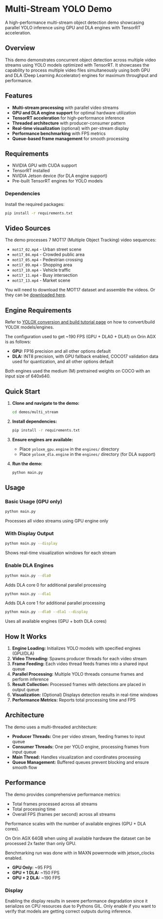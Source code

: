 # Multi-Stream YOLO Demo

A high-performance multi-stream object detection demo showcasing parallel YOLO inference using GPU and DLA engines with TensorRT acceleration.

## Overview

This demo demonstrates concurrent object detection across multiple video streams using YOLO models optimized with TensorRT. It showcases the capability to process multiple video files simultaneously using both GPU and DLA (Deep Learning Accelerator) engines for maximum throughput and performance.

## Features

- **Multi-stream processing** with parallel video streams
- **GPU and DLA engine support** for optimal hardware utilization
- **TensorRT acceleration** for high-performance inference
- **Threaded architecture** with producer-consumer pattern
- **Real-time visualization** (optional) with per-stream display
- **Performance benchmarking** with FPS metrics
- **Queue-based frame management** for smooth processing

## Requirements

- NVIDIA GPU with CUDA support
- TensorRT installed
- NVIDIA Jetson device (for DLA engine support)
- Pre-built TensorRT engines for YOLO models

### Dependencies

Install the required packages:

```bash
pip install -r requirements.txt
```

## Video Sources

The demo processes 7 MOT17 (Multiple Object Tracking) video sequences:
- `mot17_02.mp4` - Urban street scene
- `mot17_04.mp4` - Crowded public area
- `mot17_05.mp4` - Pedestrian crossing
- `mot17_09.mp4` - Shopping area
- `mot17_10.mp4` - Vehicle traffic
- `mot17_11.mp4` - Busy intersection
- `mot17_13.mp4` - Market scene

You will need to download the MOT17 dataset and assemble the videos.
Or they can be [downloaded here](https://drive.google.com/file/d/1tdVSulYQIlBd86znkGd19jLjmX2N6OcK/view?usp=sharing).

## Engine Requirements

Refer to [YOLOX conversion and build tutorial page](https://trtutils.readthedocs.io/en/latest/tutorials/yolo/yolox.html) on how to convert/build YOLOX models/engines.

The configuration used to get ~190 FPS (GPU + DLA0 + DLA1) on Orin AGX is as follows:

- **GPU:** FP16 precision and all other options default
- **DLA:** INT8 precision, with GPU fallback enabled, COCO17 validation data used for quantization, and all other options default

Both engines used the medium (M) pretrained weights on COCO with an input size of 640x640.

## Quick Start

1. **Clone and navigate to the demo:**
   ```bash
   cd demos/multi_stream
   ```

2. **Install dependencies:**
   ```bash
   pip install -r requirements.txt
   ```

3. **Ensure engines are available:**
   - Place `yoloxm_gpu.engine` in the `engines/` directory
   - Place `yoloxm_dla.engine` in the `engines/` directory (for DLA support)

4. **Run the demo:**
   ```bash
   python main.py
   ```

## Usage

### Basic Usage (GPU only)
```bash
python main.py
```
Processes all video streams using GPU engine only

### With Display Output
```bash
python main.py --display
```
Shows real-time visualization windows for each stream

### Enable DLA Engines
```bash
python main.py --dla0
```
Adds DLA core 0 for additional parallel processing

```bash
python main.py --dla1
```
Adds DLA core 1 for additional parallel processing

```bash
python main.py --dla0 --dla1 --display
```
Uses all available engines (GPU + both DLA cores)

## How It Works

1. **Engine Loading:** Initializes YOLO models with specified engines (GPU/DLA)
2. **Video Threading:** Spawns producer threads for each video stream
3. **Frame Feeding:** Each video thread feeds frames into a shared input queue
4. **Parallel Processing:** Multiple YOLO threads consume frames and perform inference
5. **Result Collection:** Processed frames with detections are placed in output queue
6. **Visualization:** (Optional) Displays detection results in real-time windows
7. **Performance Metrics:** Reports total processing time and FPS

## Architecture

The demo uses a multi-threaded architecture:

- **Producer Threads:** One per video stream, feeding frames to input queue
- **Consumer Threads:** One per YOLO engine, processing frames from input queue
- **Main Thread:** Handles visualization and coordinates processing
- **Queue Management:** Buffered queues prevent blocking and ensure smooth flow

## Performance

The demo provides comprehensive performance metrics:
- Total frames processed across all streams
- Total processing time
- Overall FPS (frames per second) across all streams

Performance scales with the number of available engines (GPU + DLA cores).

On Orin AGX 64GB when using all available hardware the dataset can be processed 2x faster than only GPU.

Benchmarking run was done with in MAXN powermode with jetson_clocks enabled.

- **GPU Only:** ~95 FPS
- **GPU + 1 DLA:** ~150 FPS
- **GPU + 2 DLA:** ~190 FPS

### Display

Enabling the display results in severe performance degradation since it serializes on CPU resources due to Pythons GIL.
Only enable if you want to verify that models are getting correct outputs during inference.
